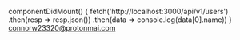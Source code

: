 componentDidMount() {
fetch('http://localhost:3000/api/v1/users')
.then(resp => resp.json())
.then(data => console.log(data[0].name))
}
connorw23320@protonmai.com
